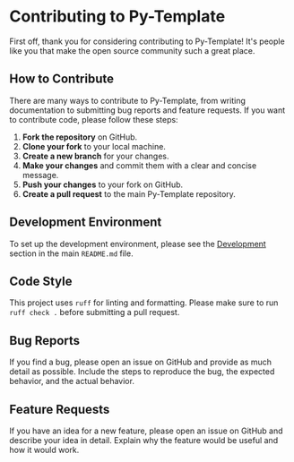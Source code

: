 # Contributing to Py-Template

First off, thank you for considering contributing to Py-Template! It's people like you that make the open source community such a great place.

## How to Contribute

There are many ways to contribute to Py-Template, from writing documentation to submitting bug reports and feature requests. If you want to contribute code, please follow these steps:

1.  **Fork the repository** on GitHub.
2.  **Clone your fork** to your local machine.
3.  **Create a new branch** for your changes.
4.  **Make your changes** and commit them with a clear and concise message.
5.  **Push your changes** to your fork on GitHub.
6.  **Create a pull request** to the main Py-Template repository.

## Development Environment

To set up the development environment, please see the [Development](../README.md#development) section in the main `README.md` file.

## Code Style

This project uses `ruff` for linting and formatting. Please make sure to run `ruff check .` before submitting a pull request.

## Bug Reports

If you find a bug, please open an issue on GitHub and provide as much detail as possible. Include the steps to reproduce the bug, the expected behavior, and the actual behavior.

## Feature Requests

If you have an idea for a new feature, please open an issue on GitHub and describe your idea in detail. Explain why the feature would be useful and how it would work.
